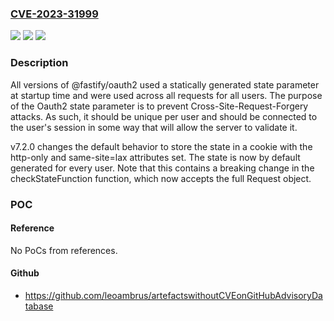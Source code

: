 ### [CVE-2023-31999](https://cve.mitre.org/cgi-bin/cvename.cgi?name=CVE-2023-31999)
![](https://img.shields.io/static/v1?label=Product&message=%40fastify%2Foauth2&color=blue)
![](https://img.shields.io/static/v1?label=Version&message=v7.2.0%3C%20v7.2.0%20&color=brighgreen)
![](https://img.shields.io/static/v1?label=Vulnerability&message=n%2Fa&color=brighgreen)

### Description

All versions of @fastify/oauth2 used a statically generated state parameter at startup time and were used across all requests for all users. The purpose of the Oauth2 state parameter is to prevent Cross-Site-Request-Forgery attacks. As such, it should be unique per user and should be connected to the user's session in some way that will allow the server to validate it.v7.2.0 changes the default behavior to store the state in a cookie with the http-only and same-site=lax attributes set. The state is now by default generated for every user. Note that this contains a breaking change in the checkStateFunction function, which now accepts the full Request object.

### POC

#### Reference
No PoCs from references.

#### Github
- https://github.com/leoambrus/artefactswithoutCVEonGitHubAdvisoryDatabase

